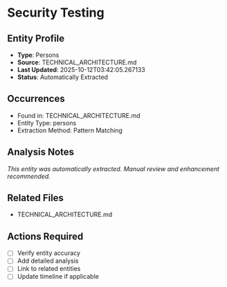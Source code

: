 # Security Testing

## Entity Profile
- **Type**: Persons
- **Source**: TECHNICAL_ARCHITECTURE.md
- **Last Updated**: 2025-10-12T03:42:05.267133
- **Status**: Automatically Extracted

## Occurrences
- Found in: TECHNICAL_ARCHITECTURE.md
- Entity Type: persons
- Extraction Method: Pattern Matching

## Analysis Notes
*This entity was automatically extracted. Manual review and enhancement recommended.*

## Related Files
- TECHNICAL_ARCHITECTURE.md

## Actions Required
- [ ] Verify entity accuracy
- [ ] Add detailed analysis
- [ ] Link to related entities
- [ ] Update timeline if applicable
